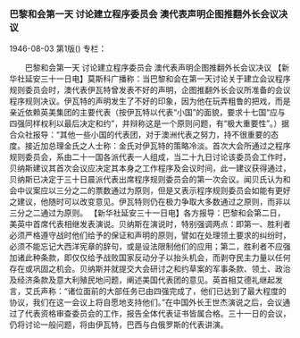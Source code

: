 ### 巴黎和会第一天  讨论建立程序委员会  澳代表声明企图推翻外长会议决议

1946-08-03
第1版()
专栏：

　　巴黎和会第一天
    讨论建立程序委员会
    澳代表声明企图推翻外长会议决议
    【新华社延安三十一日电】莫斯科广播称：当巴黎和会在第一天讨论关于建立会议程序规则委员会时，澳代表伊瓦特曾发表不好的声明，企图推翻外长会议所准备的会议程序规则决议。伊瓦特的声明发生了不好的印象，因为他在玩弄粗鲁的把戏，而是亲近依赖英美集团的主要代表（按伊瓦特以代表“小国”的面貌，要求十七国“应与四强同样权利以最后决定和约”，并辩称这是一个原则问题，有“极大重要性”。）据合众社报导：“其他一些小国的代表团，对于澳洲代表之努力，持不很重要的态度。接近加总理金氏之人士称：金氏对伊瓦特的策略冷淡。首次大会所通过之程序规则委员会，系由二十一国各派代表一人组成，当二十九日讨论该委员会工作时，贝纳斯建议其首次会议应决定其本身之工作程序及会议时间，此一建议获得通过，贝纳斯已决定于三十日晨派代表出席程序规则委员会的第一次会议。闻贝氏认为和会中议案应以三分之二的票数通过为原则，但是又表示程序规则委员会如能有更好之建议，他随时可以改变意见。伊瓦特则仍在极力争取大多数通过之原则，而非以三分之二通过为原则。
    【新华社延安三十一日电】各方报导：巴黎和会第二日，美英中首席代表相继发表演说。贝纳斯在演说时，特别强调两点：即第一、胜利者必须严格遵守战时他们给予的保证和声明的原则，譬如在处理领土要求的纠纷时，必须不能忘记大西洋宪章的辞句，或是设法限制他们的应用；第二，胜利者不应强加诸此种条款，即仅仅给予战败国家反动分子以抬头机会，而剥夺民主力量以任何存在或巩固之机会。贝纳斯并就提交大会研讨之和约草案的军事条款、领土、政治及经济条款及意大利殖民地问题，阐述美国代表团的意见。英首相艾德礼继起发言，艾氏声称：“诸位面前的大部任务已由四强完成了，他们已达到了最大程度的协议，我们在这一会议上将自愿地支持他们。”在中国外长王世杰演说之后，会议通过了代表资格审查委员会的工作，报告全体代表证书皆属合格。三十一日的会议，仍将讨论一般问题，将由伊瓦特，巴西与白俄罗斯的代表讲演。
